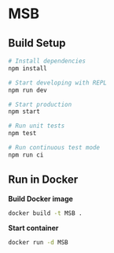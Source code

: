 # MSB

## Build Setup

``` bash
# Install dependencies
npm install

# Start developing with REPL
npm run dev

# Start production
npm start

# Run unit tests
npm test

# Run continuous test mode
npm run ci
```

## Run in Docker

**Build Docker image**

```bash
docker build -t MSB .
```

**Start container**

```bash
docker run -d MSB
```
